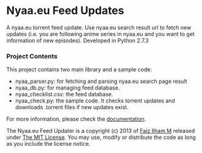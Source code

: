 Nyaa.eu Feed Updates
===========

A nyaa.eu torrent feed update. Use nyaa.eu search result url to fetch new updates (i.e. you are following anime series in nyaa.eu and you want to get information of new episodes). Developed in Python 2.7.3

### Project Contents
This project contains two main library and a sample code:
- nyaa_parser.py: for fetching and parsing nyaa.eu search page result
- nyaa_db.py:	for managing feed database.
- nyaa_checklist.csv: the feed database.
- nyaa_check.py: the sample code. It checks torrent updates and downloads .torrent files if new updates exist.

For more information, please check the [documentation](DOCUMENTATION).

The Nyaa.eu Feed Updater is a copyright (c) 2013 of [Faiz Ilham M](http://www.faizilham.com) released under [The MIT License](LICENSE).
You may use, modify or distribute the code as long as you include the license notice.
